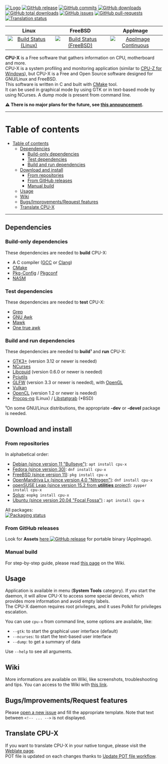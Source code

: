 
[![Logo](https://github.com/TheTumultuousUnicornOfDarkness/CPU-X/blob/master/data/icons/CPU-X_22x22.png?raw=true)](https://thetumultuousunicornofdarkness.github.io/CPU-X/)
[![GitHub release](https://img.shields.io/github/release/TheTumultuousUnicornOfDarkness/CPU-X.svg)](https://github.com/TheTumultuousUnicornOfDarkness/CPU-X/tags)
[![GitHub commits](https://img.shields.io/github/commits-since/TheTumultuousUnicornOfDarkness/CPU-X/latest.svg)](https://github.com/TheTumultuousUnicornOfDarkness/CPU-X/commits/master)
[![GitHub downloads](https://img.shields.io/github/downloads/TheTumultuousUnicornOfDarkness/CPU-X/latest/total.svg)](https://github.com/TheTumultuousUnicornOfDarkness/CPU-X/releases/latest)
[![GitHub total downloads](https://img.shields.io/github/downloads/TheTumultuousUnicornOfDarkness/CPU-X/total.svg)](https://github.com/TheTumultuousUnicornOfDarkness/CPU-X/releases)
[![GitHub issues](https://img.shields.io/github/issues/TheTumultuousUnicornOfDarkness/CPU-X.svg)](https://github.com/TheTumultuousUnicornOfDarkness/CPU-X/issues)
[![GitHub pull-requests](https://img.shields.io/github/issues-pr/TheTumultuousUnicornOfDarkness/CPU-X.svg)](https://GitHub.com/TheTumultuousUnicornOfDarkness/CPU-X/pull)
[![Translation status](https://hosted.weblate.org/widgets/cpu-x/-/svg-badge.svg)](https://hosted.weblate.org/engage/cpu-x/?utm_source=widget)

| Linux | FreeBSD | AppImage |
| :---: | :---: | :---: |
| [![Build Status (Linux)](https://github.com/TheTumultuousUnicornOfDarkness/CPU-X/workflows/Linux%20build/badge.svg?branch=master)](https://github.com/TheTumultuousUnicornOfDarkness/CPU-X/actions?query=workflow%3A%22Linux+build%22) | [![Build Status (FreeBSD)](https://api.cirrus-ci.com/github/TheTumultuousUnicornOfDarkness/CPU-X.svg)](https://cirrus-ci.com/github/TheTumultuousUnicornOfDarkness/CPU-X) | [![AppImage Continuous](https://github.com/TheTumultuousUnicornOfDarkness/CPU-X/workflows/AppImage%20Continuous/badge.svg?branch=master)](https://github.com/TheTumultuousUnicornOfDarkness/CPU-X/actions?query=workflow%3A%22AppImage+Continuous%22) |

**CPU-X** is a Free software that gathers information on CPU, motherboard and more.  
CPU-X is a system profiling and monitoring application (similar to [CPU-Z for Windows](https://www.cpuid.com/softwares/cpu-z.html)), but CPU-X is a Free and Open Source software designed for GNU/Linux and FreeBSD.  
This software is written in C and built with [CMake](https://www.cmake.org/) tool.  
It can be used in graphical mode by using GTK or in text-based mode by using NCurses. A dump mode is present from command line.  

**:warning: There is no major plans for the future, see [this announcement](https://github.com/TheTumultuousUnicornOfDarkness/CPU-X/wiki/future-of-project).**

***

# Table of contents
- [Table of contents](#table-of-contents)
  - [Dependencies](#dependencies)
    - [Build-only dependencies](#build-only-dependencies)
    - [Test dependencies](#test-dependencies)
    - [Build and run dependencies](#build-and-run-dependencies)
  - [Download and install](#download-and-install)
    - [From repositories](#from-repositories)
    - [From GitHub releases](#from-github-releases)
    - [Manual build](#manual-build)
  - [Usage](#usage)
  - [Wiki](#wiki)
  - [Bugs/Improvements/Request features](#bugsimprovementsrequest-features)
  - [Translate CPU-X](#translate-cpu-x)

***

## Dependencies

### Build-only dependencies

These dependencies are needed to **build** CPU-X:
* A C compiler ([GCC](https://gcc.gnu.org/) or [Clang](https://clang.llvm.org/))
* [CMake](https://www.cmake.org/)
* [Pkg-Config](https://www.freedesktop.org/wiki/Software/pkg-config/) / [Pkgconf](https://github.com/pkgconf/pkgconf)
* [NASM](https://www.nasm.us/)

### Test dependencies

These dependencies are needed to **test** CPU-X:
* [Grep](https://www.gnu.org/software/grep/)
* [GNU Awk](https://www.gnu.org/software/gawk/)
* [Mawk](https://invisible-island.net/mawk/)
* [One true awk](https://github.com/onetrueawk/awk)

### Build and run dependencies

These dependencies are needed to **build¹** and **run** CPU-X:
* [GTK3+](https://www.gtk.org/) (version 3.12 or newer is needed)  
* [NCurses](https://www.gnu.org/software/ncurses/)  
* [Libcpuid](http://libcpuid.sourceforge.net/) (version 0.6.0 or newer is needed)  
* [Pciutils](https://mj.ucw.cz/sw/pciutils/)  
* [GLFW](https://www.glfw.org/) (version 3.3 or newer is needed), with [OpenGL](https://www.opengl.org/)  
* [Vulkan](https://www.vulkan.org/)  
* [OpenCL](https://www.khronos.org/opencl/) (version 1.2 or newer is needed)  
* [Procps-ng](https://sourceforge.net/projects/procps-ng/) (Linux) / [Libstatgrab](https://www.i-scream.org/libstatgrab/) (*BSD)  

**¹**On some GNU/Linux distributions, the appropriate **-dev** or **-devel** package is needed.

## Download and install


### From repositories

In alphabetical order:
- [Debian (since version 11 "Bullseye")](https://packages.debian.org/search?searchon=names&keywords=cpu-x): `apt install cpu-x`
- [Fedora (since version 30)](https://src.fedoraproject.org/rpms/cpu-x): `dnf install cpu-x`
- [FreeBSD (since version 11)](https://www.freshports.org/sysutils/cpu-x): `pkg install cpu-x`
- [OpenMandriva Lx (since version 4.0 "Nitrogen")](https://github.com/OpenMandrivaAssociation/cpu-x): `dnf install cpu-x`
- [openSUSE Leap (since version 15.2 from **utilities** project)](https://software.opensuse.org//download.html?project=utilities&package=cpu-x): `zypper install cpu-x`
- [Solus](https://packages.getsol.us/shannon/c/cpu-x/): `eopkg install cpu-x`
- [Ubuntu (since version 20.04 "Focal Fossa")](https://packages.ubuntu.com/search?suite=default&section=all&arch=any&keywords=cpu-x&searchon=names) : `apt install cpu-x`

All packages:  
[![Packaging status](https://repology.org/badge/vertical-allrepos/cpu-x.svg?exclude_unsupported=1)](https://repology.org/project/cpu-x/versions)

### From GitHub releases

Look for **Assets** [here ![GitHub release](https://img.shields.io/github/release/TheTumultuousUnicornOfDarkness/CPU-X.svg)](https://github.com/TheTumultuousUnicornOfDarkness/CPU-X/releases/latest) for portable binary (AppImage).

### Manual build

For step-by-step guide, please read [this page](https://github.com/TheTumultuousUnicornOfDarkness/CPU-X/wiki/manual-build) on the Wiki.

## Usage

Application is available in menu (**System Tools** category). If you start the daemon, it will allow CPU-X to access some special devices, which provides more information and avoid empty labels.  
The CPU-X daemon requires root privileges, and it uses Polkit for privileges escalation.

You can use `cpu-x` from command line, some options are available, like:
- `--gtk`: to start the graphical user interface (default)
- `--ncurses`: to start the text-based user interface
- `--dump`: to get a summary of data

Use `--help` to see all arguments.

## Wiki

More informations are available on Wiki, like screenshots, troubleshooting and tips. You can access to the Wiki with [this link](https://github.com/TheTumultuousUnicornOfDarkness/CPU-X/wiki).

## Bugs/Improvements/Request features

Please [open a new issue](https://github.com/TheTumultuousUnicornOfDarkness/CPU-X/issues/new/choose) and fill the appropriate template. Note that text between `<!-- ... -->` is not displayed.

## Translate CPU-X

If you want to translate CPU-X in your native tongue, please visit the [Weblate page](https://hosted.weblate.org/engage/cpu-x/?utm_source=widget).  
POT file is updated on each changes thanks to [Update POT file workflow](https://github.com/TheTumultuousUnicornOfDarkness/CPU-X/actions?query=workflow%3A%22Update+POT+file%22).
